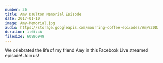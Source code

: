 ```yaml
---
number: 36
title: Amy Daulton Memorial Episode
date: 2017-01-10
image: Amy-Memorial.jpg
audio: https://storage.googleapis.com/mourning-coffee-episodes/Amy%20Daulton%20Memorial%20Release.mp3
duration: 1:05:48
filesize: 60986949
---
```


We celebrated the life of my friend Amy in this Facebook Live streamed episode! Join us! 
